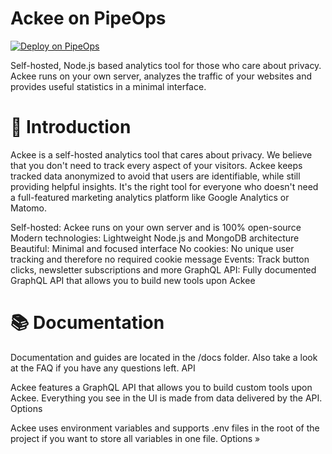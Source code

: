 # Ackee on PipeOps

[![Deploy on PipeOps](https://railway.app/button.svg)](https://railway.app/template/0ELOuE?referralCode=IQhE0B)

Self-hosted, Node.js based analytics tool for those who care about privacy. Ackee runs on your own server, analyzes the traffic of your websites and provides useful statistics in a minimal interface.


# 👋 Introduction

Ackee is a self-hosted analytics tool that cares about privacy. We believe that you don't need to track every aspect of your visitors. Ackee keeps tracked data anonymized to avoid that users are identifiable, while still providing helpful insights. It's the right tool for everyone who doesn't need a full-featured marketing analytics platform like Google Analytics or Matomo.

Self-hosted: Ackee runs on your own server and is 100% open-source
Modern technologies: Lightweight Node.js and MongoDB architecture
Beautiful: Minimal and focused interface
No cookies: No unique user tracking and therefore no required cookie message
Events: Track button clicks, newsletter subscriptions and more
GraphQL API: Fully documented GraphQL API that allows you to build new tools upon Ackee


# 📚 Documentation

Documentation and guides are located in the /docs folder. Also take a look at the FAQ if you have any questions left.
API

Ackee features a GraphQL API that allows you to build custom tools upon Ackee. Everything you see in the UI is made from data delivered by the API.
Options

Ackee uses environment variables and supports .env files in the root of the project if you want to store all variables in one file. Options »